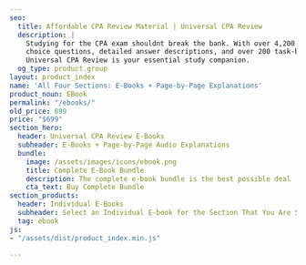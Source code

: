 ```yaml
---
seo:
  title: Affordable CPA Review Material | Universal CPA Review
  description: |
    Studying for the CPA exam shouldnt break the bank. With over 4,200 multiple
    choice questions, detailed answer descriptions, and over 200 task-based simulations replicating your real exam experience,
    Universal CPA Review is your essential study companion.
  og_type: product.group
layout: product_index
name: 'All Four Sections: E-Books + Page-by-Page Explanations'
product_noun: EBook
permalink: "/ebooks/"
old_price: 899
price: "$699"
section_hero:
  header: Universal CPA Review E-Books
  subheader: E-Books + Page-by-Page Audio Explanations
  bundle:
    image: /assets/images/icons/ebook.png
    title: Complete E-Book Bundle
    description: The complete e-book bundle is the best possible deal
    cta_text: Buy Complete Bundle
section_products:
  header: Individual E-Books
  subheader: Select an Individual E-book for the Section That You Are Studying For
  tag: ebook
js:
- "/assets/dist/product_index.min.js"

---
```

